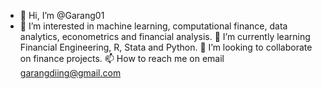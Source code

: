 - 👋 Hi, I’m @Garang01
- 👀 I’m interested in machine learning, computational finance, data analytics, econometrics and financial analysis.
🌱 I’m currently learning Financial Engineering, R, Stata and Python.
💞️ I’m looking to collaborate on finance projects.
📫 How to reach me on email garangdiing@gmail.com

<!---
Garang01/Garang01 is a ✨ special ✨ repository because its `README.md` (this file) appears on your GitHub profile.
You can click the Preview link to take a look at your changes.
--->
